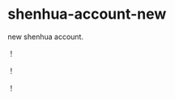 # shenhua-account-new
new shenhua account.

！[](https://github.com/shenhuanet/shenhua-account-new/raw/master/WX20170719-173330@2x.png)

！[](https://github.com/shenhuanet/shenhua-account-new/raw/master/WX20170719-173400@2x.png)

！[](https://github.com/shenhuanet/shenhua-account-new/raw/master/WX20170719-173430@2x.png)
